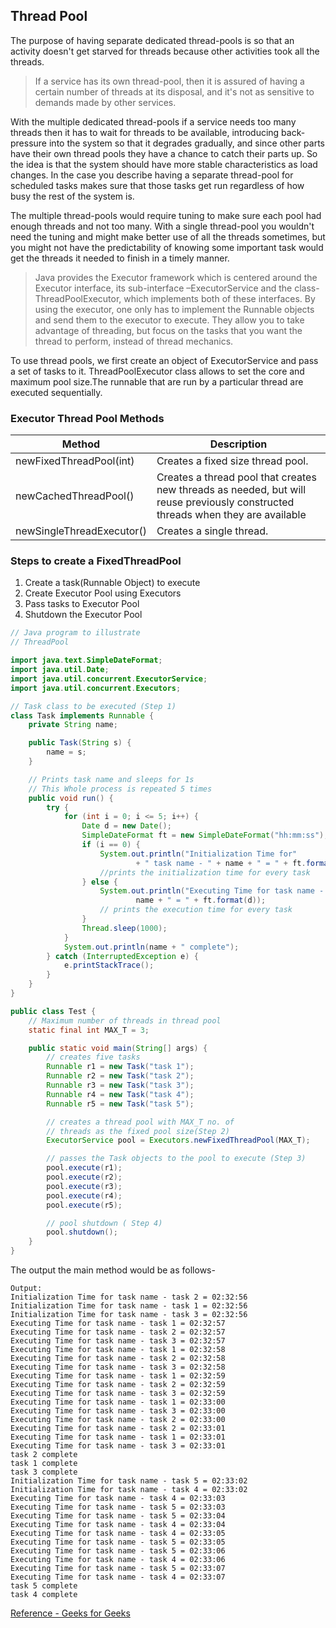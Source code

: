 ## Thread Pool

The purpose of having separate dedicated thread-pools is so that an activity doesn't get starved for threads because
other activities took all the threads.

> If a service has its own thread-pool, then it is assured of having a certain number of threads at its disposal, and it's not as sensitive to demands made by other services.

With the multiple dedicated thread-pools if a service needs too many threads then it has to wait for threads to be
available, introducing back-pressure into the system so that it degrades gradually, and since other parts have their own
thread pools they have a chance to catch their parts up. So the idea is that the system should have more stable
characteristics as load changes. In the case you describe having a separate thread-pool for scheduled tasks makes sure
that those tasks get run regardless of how busy the rest of the system is.

The multiple thread-pools would require tuning to make sure each pool had enough threads and not too many. With a single
thread-pool you wouldn't need the tuning and might make better use of all the threads sometimes, but you might not have
the predictability of knowing some important task would get the threads it needed to finish in a timely manner.

> Java provides the Executor framework which is centered around the Executor interface, its sub-interface –ExecutorService and the class-ThreadPoolExecutor, which implements both of these interfaces. By using the executor, one only has to implement the Runnable objects and send them to the executor to execute.
They allow you to take advantage of threading, but focus on the tasks that you want the thread to perform, instead of thread mechanics.

To use thread pools, we first create an object of ExecutorService and pass a set of tasks to it. ThreadPoolExecutor class allows to set the core and maximum pool size.The runnable that are run by a particular thread are executed sequentially.

### Executor Thread Pool Methods
|Method|Description|
|---|---|
|newFixedThreadPool(int)|Creates a fixed size thread pool.|
|newCachedThreadPool()|Creates a thread pool that creates new threads as needed, but will reuse previously constructed threads when they are available|
|newSingleThreadExecutor()|Creates a single thread.|
### Steps to create  a FixedThreadPool

1. Create a task(Runnable Object) to execute
2. Create Executor Pool using Executors
3. Pass tasks to Executor Pool
4. Shutdown the Executor Pool

```java
// Java program to illustrate
// ThreadPool

import java.text.SimpleDateFormat;
import java.util.Date;
import java.util.concurrent.ExecutorService;
import java.util.concurrent.Executors;

// Task class to be executed (Step 1)
class Task implements Runnable {
    private String name;

    public Task(String s) {
        name = s;
    }

    // Prints task name and sleeps for 1s
    // This Whole process is repeated 5 times
    public void run() {
        try {
            for (int i = 0; i <= 5; i++) {
                Date d = new Date();
                SimpleDateFormat ft = new SimpleDateFormat("hh:mm:ss");
                if (i == 0) {
                    System.out.println("Initialization Time for"
                            + " task name - " + name + " = " + ft.format(d));
                    //prints the initialization time for every task
                } else {
                    System.out.println("Executing Time for task name - " +
                            name + " = " + ft.format(d));
                    // prints the execution time for every task
                }
                Thread.sleep(1000);
            }
            System.out.println(name + " complete");
        } catch (InterruptedException e) {
            e.printStackTrace();
        }
    }
}

public class Test {
    // Maximum number of threads in thread pool
    static final int MAX_T = 3;

    public static void main(String[] args) {
        // creates five tasks
        Runnable r1 = new Task("task 1");
        Runnable r2 = new Task("task 2");
        Runnable r3 = new Task("task 3");
        Runnable r4 = new Task("task 4");
        Runnable r5 = new Task("task 5");

        // creates a thread pool with MAX_T no. of
        // threads as the fixed pool size(Step 2)
        ExecutorService pool = Executors.newFixedThreadPool(MAX_T);

        // passes the Task objects to the pool to execute (Step 3)
        pool.execute(r1);
        pool.execute(r2);
        pool.execute(r3);
        pool.execute(r4);
        pool.execute(r5);

        // pool shutdown ( Step 4)
        pool.shutdown();
    }
}
```
The output the main method would be as follows-
```
Output:
Initialization Time for task name - task 2 = 02:32:56
Initialization Time for task name - task 1 = 02:32:56
Initialization Time for task name - task 3 = 02:32:56
Executing Time for task name - task 1 = 02:32:57
Executing Time for task name - task 2 = 02:32:57
Executing Time for task name - task 3 = 02:32:57
Executing Time for task name - task 1 = 02:32:58
Executing Time for task name - task 2 = 02:32:58
Executing Time for task name - task 3 = 02:32:58
Executing Time for task name - task 1 = 02:32:59
Executing Time for task name - task 2 = 02:32:59
Executing Time for task name - task 3 = 02:32:59
Executing Time for task name - task 1 = 02:33:00
Executing Time for task name - task 3 = 02:33:00
Executing Time for task name - task 2 = 02:33:00
Executing Time for task name - task 2 = 02:33:01
Executing Time for task name - task 1 = 02:33:01
Executing Time for task name - task 3 = 02:33:01
task 2 complete
task 1 complete
task 3 complete
Initialization Time for task name - task 5 = 02:33:02
Initialization Time for task name - task 4 = 02:33:02
Executing Time for task name - task 4 = 02:33:03
Executing Time for task name - task 5 = 02:33:03
Executing Time for task name - task 5 = 02:33:04
Executing Time for task name - task 4 = 02:33:04
Executing Time for task name - task 4 = 02:33:05
Executing Time for task name - task 5 = 02:33:05
Executing Time for task name - task 5 = 02:33:06
Executing Time for task name - task 4 = 02:33:06
Executing Time for task name - task 5 = 02:33:07
Executing Time for task name - task 4 = 02:33:07
task 5 complete
task 4 complete
```

[Reference - Geeks for Geeks](https://www.geeksforgeeks.org/thread-pools-java/#:~:text=To%20use%20thread%20pools%2C%20we%20first%20create%20a,3%20threads.%20Task%20Queue%20%3D%205%20Runnable%20Objects)